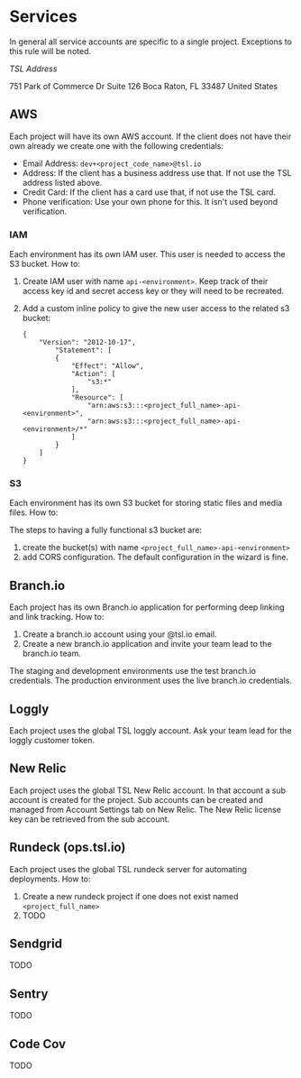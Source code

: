 # Services

In general all service accounts are specific to a single project.  Exceptions to this rule will be noted.

*TSL Address*

751 Park of Commerce Dr
Suite 126
Boca Raton, FL 33487
United States

## AWS

Each project will have its own AWS account.  If the client does not have their own already we
create one with the following credentials:

* Email Address: `dev+<project_code_name>@tsl.io`
* Address: If the client has a business address use that. If not use the TSL address listed above.
* Credit Card: If the client has a card use that, if not use the TSL card.
* Phone verification: Use your own phone for this. It isn't used beyond verification.

### IAM

Each environment has its own IAM user.  This user is needed to access the S3 bucket.  How to:

1. Create IAM user with name `api-<environment>`.  Keep track of their access key id and secret access key
   or they will need to be recreated.
2. Add a custom inline policy to give the new user access to the related s3 bucket:

   ```
   {
       "Version": "2012-10-17",
           "Statement": [
           {
               "Effect": "Allow",
               "Action": [
                   "s3:*"
               ],
               "Resource": [
                   "arn:aws:s3:::<project_full_name>-api-<environment>",
                   "arn:aws:s3:::<project_full_name>-api-<environment>/*"
               ]
           }
       ]
   }
   ```

### S3

Each environment has its own S3 bucket for storing static files and media files.  How to:

The steps to having a fully functional s3 bucket are:

1. create the bucket(s) with name `<project_full_name>-api-<environment>`
2. add CORS configuration. The default configuration in the wizard is fine.

## Branch.io

Each project has its own Branch.io application for performing deep linking and link tracking.  How to:

1. Create a branch.io account using your @tsl.io email.
2. Create a new branch.io application and invite your team lead to the branch.io team.

The staging and development environments use the test branch.io credentials.  The production environment
uses the live branch.io credentials.

## Loggly

Each project uses the global TSL loggly account.  Ask your team lead for the loggly customer token.

## New Relic

Each project uses the global TSL New Relic account.  In that account a sub account is created for the project.
Sub accounts can be created and managed from Account Settings tab on New Relic.  The New Relic license key can
be retrieved from the sub account.

## Rundeck (ops.tsl.io)

Each project uses the global TSL rundeck server for automating deployments.  How to:

1. Create a new rundeck project if one does not exist named `<project_full_name>`
2. TODO

## Sendgrid

TODO

## Sentry

TODO

## Code Cov

TODO
